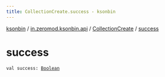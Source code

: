 ```yaml
---
title: CollectionCreate.success - ksonbin
---
```


[ksonbin](../../index.html) / [in.zeromod.ksonbin.api](../index.html) / [CollectionCreate](index.html) / [success](./success.html)

# success

`val success: `[`Boolean`](https://kotlinlang.org/api/latest/jvm/stdlib/kotlin/-boolean/index.html)